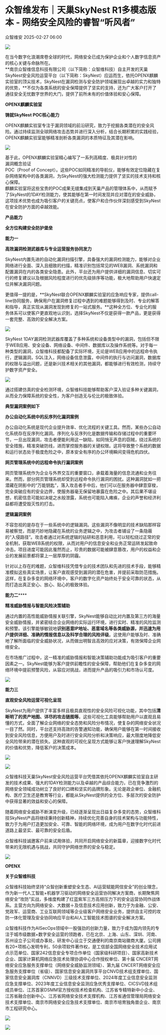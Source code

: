 #  众智维发布｜天巢SkyNest R1多模态版本 - 网络安全风险的睿智“听风者”   
 众智维安   2025-02-27 06:00  
  
![](https://mmbiz.qpic.cn/mmbiz_gif/ENmblAibon4CA9NPwriceibriaCaHYuAowibYV8AYRJ0GpCGSUlFcLN8VcNaWlfhiaxgAhbJbrM68W18et27e61aPZNg/640?wx_fmt=gif "")  
  
在当今数字化浪潮席卷全球的时代，网络安全已成为保护企业和个人数字信息资产的核心关键与命脉所在。  
**南京众智维信息科技有限公司（以下简称：众智维科技）自主开发的天巢SkyNest安全风险运营平台（以下简称：SkyNest）应运而生，依托OPENX麒麟实验室的顶尖技术，SkyNest在漏洞检测与安全防护领域展现出卓越的实力和独特的优势，**不仅为各类系统的安全保障提供了坚实的支持，还为广大客户打开了通往安全无忧数字世界的大门，提供了前所未有的价值体验和安心保障。  
  
  
  
**OPENX麒麟实验室**  
  
**铸就SkyNest POC核心能力**  
  
OPENX麒麟实验室专注于漏洞领域的前沿研究，致力于挖掘各类潜在的安全风险。通过持续监测全球网络攻击态势并进行深入分析，结合长期积累的实践经验，OPENX麒麟实验室能够精准剖析各类漏洞的本质特征及其潜在影响。  
  
![](https://mmbiz.qpic.cn/mmbiz_png/ENmblAibon4CA9NPwriceibriaCaHYuAowibYXjkkySu43ica6U10yujcibwkQtvs3FObWnfWyuiaxCbmjicoNdVYCKjqVg/640?wx_fmt=png "")  
  
  
基于此，OPENX麒麟实验室精心编写了一系列高精度、极具针对性的  
漏洞概念验证  
POC（Proof of Concept）。这些POC如同精准的导航仪，能够有效定位隐藏在复杂网络架构中的各类漏洞，为SkyNest的强大检测能力提供了坚实的技术支持和核心保障。  
麒麟实验室将这些宝贵的POC成果无缝集成到天巢产品的管理体系中，从而赋予了SkyNest的1DAY检测能力，使其能够在第一时间发现并应对潜在的安全威胁，这项技术优势也成为吸引客户的关键亮点，使客户和合作伙伴深刻感受到SkyNest在安全防护方面的卓越效能。  
  
  
**产品能力**  
  
**全方位构建安全防护堡垒**  
  
**能力一**  
  
**高效漏洞检测武器库与专业运营服务协同发力**  
  
SkyNest内置先进的自动化漏洞扫描引擎，具备强大的漏洞检测能力，能够对企业网络进行全面、深入且细致的扫描，精准识别包括常见的WEB漏洞、系统漏洞和配置漏洞在内的各类安全隐患。此外，平台还为用户提供详细的漏洞信息、切实可行的修复建议以及根据风险程度进行的优先级排序等功能，极大地帮助用户快速定位并解决漏洞问题。  
  
更值得一提的是，**SkyNest联合OPENX麒麟实验室的应急响应专家，提供call-line协同服务，确保用户在漏洞修复过程中遇到的难题能够得到及时、专业的解答和指导，真正实现从漏洞发现到修复的一站式服务。**这种全方位、专业化的服务体系可以使客户更直观地认识到，选择SkyNest不仅是获得一款产品，更是获得一套完整、高效的安全解决方案。  
  
![](https://mmbiz.qpic.cn/mmbiz_png/ENmblAibon4CA9NPwriceibriaCaHYuAowibY1DT0KWzh4iaIibBiasS7MO81mREE9dlBgh1uka2hibibiamMreCoic3EsxdcA/640?wx_fmt=png "")  
  
  
SkyNest 1DAY漏洞检测武器库覆盖了多种系统和设备类型中的漏洞，包括但不限于WEB应用、安全设备、网络设备、中间件、数据库以及操作系统等。对于每一种类型的漏洞，众智维科技都配备了实际环境，无论是WEB应用中的远程命令执行，逻辑漏洞，SQL注入，网络设备信息泄露，中间件的执行与访问漏洞，数据库的权限与溢出问题，还是新兴技术相关的其他漏洞，都能够进行有效检测，持续守护数字资产安全。  
  
![](https://mmbiz.qpic.cn/mmbiz_png/ENmblAibon4CA9NPwriceibriaCaHYuAowibY9ejel3ciaNO8hsicdtdOMPV4iciaSzEwCvVibUNPbIcIqM4Jv0X6Kb7jLHg/640?wx_fmt=png "")  
  
  
通过搭建仿真的安全检测环境，众智维科技能够帮助客户深入验证多种关键漏洞，从而全力保障系统的安全性，为客户创造无与伦比的极致体验。  
  
**典型漏洞案例如下**  
  
  
**办公自动化系统中的反序列化漏洞案例**  
  
办公自动化系统是现代企业提升效率、优化流程的关键工具。然而，某些办公自动化系统存在反序列化漏洞。序列化与反序列化是数据传输和存储过程中的重要环节，一旦出现漏洞，攻击者便能利用这一缺陷，如同悄无声息的窃贼，绕过系统的安全措施，精准突破防线，进而掌控服务器的关键权限。这将导致整个系统的数据和运行状态处于极度危险之中，原本安全有序的办公环境瞬间变得危机四伏。  
  
  
**网页管理系统中的远程命令执行漏洞案例**  
  
网页管理系统作为企业与外界交互的重要窗口，承载着海量的信息流通和业务往来。然而，部分网页管理系统却受到远程命令执行漏洞的困扰。这种漏洞犹如一把潜藏在阴影中的“万能钥匙”，落入攻击者手中后，他们可以在服务器中肆意穿梭，完全突破应有的安全边界，使服务器毫无保留地暴露在危险之中。其后果不堪设想，机密信息可能如决堤之水般泄露，系统也可能陷入瘫痪，企业的声誉和经济利益都将遭受毁灭性的打击。  
  
  
**逻辑漏洞案例**  
  
不容忽视的是存在于一些系统中的逻辑漏洞。这些漏洞不像明显的技术缺陷那样容易被察觉，而是巧妙地隐藏在系统的业务逻辑之中，为攻击者铺设了一条隐蔽的“入侵路径”。攻击者通过对系统逻辑的钻研和恶意利用，可以轻松绕过正常的安全机制，获取WEB系统的权限，从而对用户的信息安全和业务正常运转发起致命冲击。项目进度可能因此戛然而止，珍贵的数据可能被肆意篡改，用户的权益和企业的发展前景都将蒙上一层厚厚的阴霾。  
  
  
针对以上存在的难题，众智维科技凭借专业的技术团队和先进的技术手段，能够精准模拟这些真实场景，让客户直观感受到漏洞的潜在危害，并提前采取防范措施。这样，在复杂多变的网络环境中，客户的数字化资产始终处于安全可靠的状态，从而打造出真正安心、放心、贴心的极致体验。  
  
  
**能力二******  
  
**精准威胁情报与智能风险决策辅助**  
  
通过内置的高性能威胁情报关联引擎，SkyNest能够自动比对内置及第三方的海量安全威胁情报，并紧密结合企业网络的实际运行环境，进行实时、精准的风险监测和预警。该引擎能够敏锐地**识别恶意IP地址、恶意域名等各类威胁源，并迅速为用户提供详细、准确的情报信息以及科学合理的风险评级**。这使用户能够及时、准确地了解所面临的安全威胁状况，从而做出明智且高效的应对决策，有效保障企业网络安全。  
  
在市场推广过程中，这一精准的威胁情报和智能决策辅助功能成为吸引客户的重要因素之一。SkyNest能够为客户提供前瞻性的安全保障，帮助他们在复杂多变的网络环境中提前预警风险，从容应对挑战，进而提升产品的吸引力和市场认可度。  
  
![](https://mmbiz.qpic.cn/mmbiz_png/ENmblAibon4CA9NPwriceibriaCaHYuAowibYymaNYW5woovFFsp2URB1WHhx2mkCpgwugJwo1BjRIj9nGFeIjTB9XQ/640?wx_fmt=png "")  
  
  
**能力三**  
  
**直观安全风险运营可视化呈现**  
  
SkyNest为用户提供了丰富多样且极具直观性的安全风险可视化功能，其中包括**清晰明了的资产地图、详尽的攻击链图等**。这些可视化工具能够帮助用户以直观且易懂的方式，全面了解企业网络的安全态势和风险分布情况，使复杂的网络安全状况一目了然。同时，平台还支持高效的告警通知功能，确保用户能够在第一时间接收到安全风险信息，方便用户及时进行安全风险分析和决策响应，最大限度地降低安全风险带来的潜在损失。这种直观的可视化呈现方式能够让客户快速理解SkyNest的价值和优势，降低客户的决策成本。  
  
![](https://mmbiz.qpic.cn/mmbiz_png/ENmblAibon4CA9NPwriceibriaCaHYuAowibYMNPK9hYgvpcUicnwNYyKx3nzHQsSOa9Wa01kiaz4l9XpgVnZOBUfVCew/640?wx_fmt=png "")  
  
![](https://mmbiz.qpic.cn/mmbiz_png/ENmblAibon4CA9NPwriceibriaCaHYuAowibYDC2bZlDtNuX6EUJ1zVBWpqCZLhuiaOkDqAS2yawppKf5vp3lLH06ryA/640?wx_fmt=png "")  
  
  
众智维科技天巢SkyNest安全风险运营平台凭借其依托OPENX麒麟实验室自主研发的技术成果、强大的1DAY检测能力以及卓越的产品综合能力，已在竞争激烈的网络安全领域成功树立了良好的口碑和坚实的品牌形象。无论是政企单位、金融机构、医疗卫生还是教育等行业，都能从SkyNest提供的全方位、多层次的安全防护中获得显著的效益和安心的保障。  
  
随着网络安全威胁不断演变升级，已经逐渐呈现出日益复杂多变的态势，众智维科技SkyNest产品将继续秉持创新精神，持续优化完善自身的技术架构与功能特性，致力于为用户打造更加安全、可靠、智能的网络环境，成为用户在数字化时代前进道路上最坚实、最可靠的安全后盾。  
  
  
众智维科技诚邀客户前来试用体验，共同开启网络安全的新篇章，迎接数字化时代带来的无限机遇与挑战，共同守护网络世界的安全与稳定。  
  
![](https://mmbiz.qpic.cn/mmbiz_png/ENmblAibon4CA9NPwriceibriaCaHYuAowibYODnsDJuM5JFUmmEZAFUs1jZ9nKAiad4cfoGnML11DFfIfX61jdt0z7w/640?wx_fmt=png "")  
  
  
  
  
**OPENX**  
  
**关于众智维科技**  
  
  
  
众智维科技始终坚持“众智创新重塑安全生态、AI运营赋能网信安全”的创业理念，作为新一代人工智能+机器学习驱动的网络安全运营协同解决方案商，长期聚焦网络安全“攻防”实战，多维度构建了红蓝紫军三方高频压力下的安全运营协同作战体系。主营方向为网络安全、大数据＋及信息技术应用创新，致力于为金融、公安、党政军、运营商、工业互联网领域等企业级客户网络安全业务，提供自主可控的攻防一体化管理及安全协同响应平台和AI人工智能技术图谱的安全解决方案。  
  
众智维科技作为AISecOps领域中一股强劲的创新力量，致力于成为国内领先的专注于城市级数据+数字安全运营的领跑者，已在北京、上海、山东、深圳、河南、苏州设立子公司或办事处，研发中心设立于交通便利的南京南站徽商大厦。公司拥有20+项核心发明专利，50余项软件著作权，是工信部全国网络安全技术应用试点示范单位、国家242信息安全专项合作单位（国家级科研项目）、国家高新技术企业、国家计算机网络应急技术处理协调中心合作授权单位、第十届 CNCERT网络安全应急服务支撑单位（网络安全威胁监测领域）、第九届 CNCERT网络安全应急服务支撑单位（省级）、国家信息安全漏洞共享平台CNVD技术组支撑单位、国家信息安全漏洞库（CNNVD）三级技术支撑单位、2024年度工业信息安全监测应急支撑单位、2023年度工业信息安全监测应急优秀支撑单位、CICSVD技术组成员单位、江苏首家DSMM官方授权技术检查机构、江苏省专精特新中小企业、江苏省融合创新中心、江苏省网络安全技术支撑机构、江苏省通信管理局网络安全技术支撑单位、南京市网络安全应急技术支撑单位、南京市培育独角兽企业、南京市工程研究中心。  
  
![](https://mmbiz.qpic.cn/mmbiz_png/ENmblAibon4CA9NPwriceibriaCaHYuAowibY01s73t5xhCcqspW7ymsIagfNg3M3mNxVWiaL5oqxAIQOumE20XlNiaIw/640?wx_fmt=png "")  
  
![](https://mmbiz.qpic.cn/mmbiz_png/ENmblAibon4CA9NPwriceibriaCaHYuAowibYVWDG0IxmgLma7Xp67cItH3rKo6OZ2WhdmNu3oP0p5X2EI1fiayqOUbQ/640?wx_fmt=png "")  
  
  

